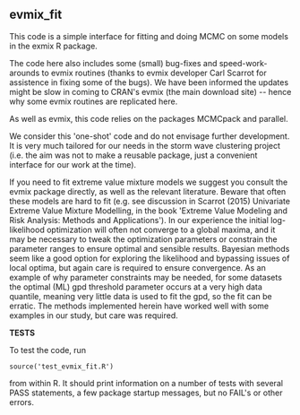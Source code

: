**evmix_fit**
-------------

This code is a simple interface for fitting and doing MCMC on some models in
the exmix R package.

The code here also includes some (small) bug-fixes and speed-work-arounds to evmix
routines (thanks to evmix developer Carl Scarrot for assistence in fixing some
of the bugs).  We have been informed the updates might be slow in coming to
CRAN's evmix (the main download site) -- hence why some evmix routines are
replicated here. 

As well as evmix, this code relies on the packages MCMCpack and parallel.

We consider this 'one-shot' code and do not envisage further development. It is
very much tailored for our needs in the storm wave clustering project (i.e. the
aim was not to make a reusable package, just a convenient interface for our
work at the time). 

If you need to fit extreme value mixture models we suggest you consult the
evmix package directly, as well as the relevant literature. Beware that often
these models are hard to fit (e.g. see discussion in Scarrot (2015) Univariate
Extreme Value Mixture Modelling, in the book 'Extreme Value Modeling and Risk
Analysis: Methods and Applications'). In our experience the initial
log-likelihood optimization will often not converge to a global maxima, and it
may be necessary to tweak the optimization parameters or constrain the
parameter ranges to ensure optimal and sensible results. Bayesian methods seem
like a good option for exploring the likelihood and bypassing issues of local
optima, but again care is required to ensure convergence. As an example of why
parameter constraints may be needed, for some datasets the optimal (ML) gpd
threshold parameter occurs at a very high data quantile, meaning very little
data is used to fit the gpd, so the fit can be erratic. The methods implemented
herein have worked well with some examples in our study, but care was required. 


**TESTS**

To test the code, run

    source('test_evmix_fit.R') 

from within R. It should print information on a number of tests with several PASS
statements, a few package startup messages, but no FAIL's or other errors. 
